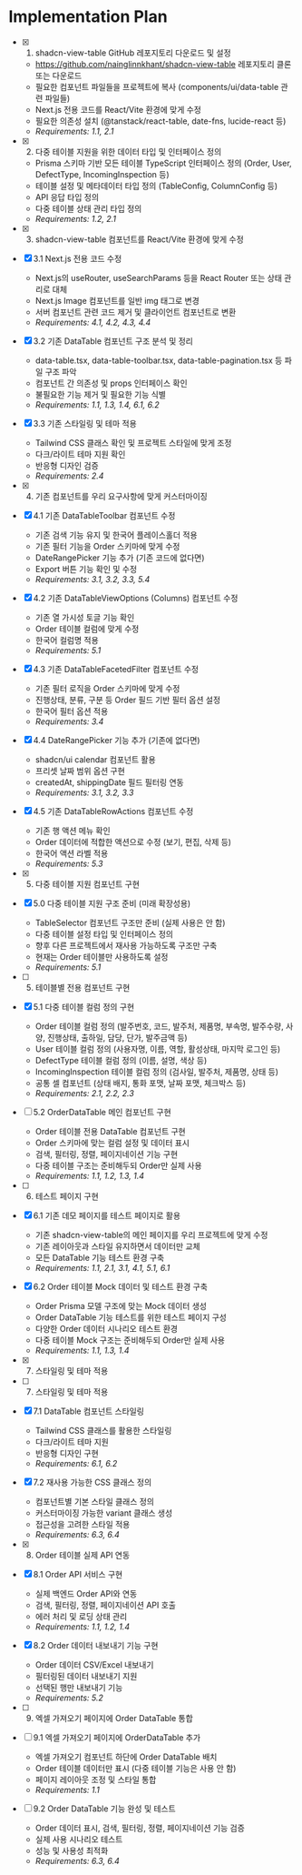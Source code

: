 # Implementation Plan

- [x] 1. shadcn-view-table GitHub 레포지토리 다운로드 및 설정





  - https://github.com/nainglinnkhant/shadcn-view-table 레포지토리 클론 또는 다운로드
  - 필요한 컴포넌트 파일들을 프로젝트에 복사 (components/ui/data-table 관련 파일들)
  - Next.js 전용 코드를 React/Vite 환경에 맞게 수정
  - 필요한 의존성 설치 (@tanstack/react-table, date-fns, lucide-react 등)
  - _Requirements: 1.1, 2.1_




- [x] 2. 다중 테이블 지원을 위한 데이터 타입 및 인터페이스 정의


  - Prisma 스키마 기반 모든 테이블 TypeScript 인터페이스 정의 (Order, User, DefectType, IncomingInspection 등)
  - 테이블 설정 및 메타데이터 타입 정의 (TableConfig, ColumnConfig 등)
  - API 응답 타입 정의
  - 다중 테이블 상태 관리 타입 정의
  - _Requirements: 1.2, 2.1_

- [x] 3. shadcn-view-table 컴포넌트를 React/Vite 환경에 맞게 수정





- [x] 3.1 Next.js 전용 코드 수정


  - Next.js의 useRouter, useSearchParams 등을 React Router 또는 상태 관리로 대체
  - Next.js Image 컴포넌트를 일반 img 태그로 변경
  - 서버 컴포넌트 관련 코드 제거 및 클라이언트 컴포넌트로 변환
  - _Requirements: 4.1, 4.2, 4.3, 4.4_

- [x] 3.2 기존 DataTable 컴포넌트 구조 분석 및 정리


  - data-table.tsx, data-table-toolbar.tsx, data-table-pagination.tsx 등 파일 구조 파악
  - 컴포넌트 간 의존성 및 props 인터페이스 확인
  - 불필요한 기능 제거 및 필요한 기능 식별
  - _Requirements: 1.1, 1.3, 1.4, 6.1, 6.2_

- [x] 3.3 기존 스타일링 및 테마 적용


  - Tailwind CSS 클래스 확인 및 프로젝트 스타일에 맞게 조정
  - 다크/라이트 테마 지원 확인
  - 반응형 디자인 검증
  - _Requirements: 2.4_

- [x] 4. 기존 컴포넌트를 우리 요구사항에 맞게 커스터마이징









- [x] 4.1 기존 DataTableToolbar 컴포넌트 수정


  - 기존 검색 기능 유지 및 한국어 플레이스홀더 적용
  - 기존 필터 기능을 Order 스키마에 맞게 수정
  - DateRangePicker 기능 추가 (기존 코드에 없다면)
  - Export 버튼 기능 확인 및 수정
  - _Requirements: 3.1, 3.2, 3.3, 5.4_

- [x] 4.2 기존 DataTableViewOptions (Columns) 컴포넌트 수정


  - 기존 열 가시성 토글 기능 확인
  - Order 테이블 컬럼에 맞게 수정
  - 한국어 컬럼명 적용
  - _Requirements: 5.1_

- [x] 4.3 기존 DataTableFacetedFilter 컴포넌트 수정


  - 기존 필터 로직을 Order 스키마에 맞게 수정
  - 진행상태, 분류, 구분 등 Order 필드 기반 필터 옵션 설정
  - 한국어 필터 옵션 적용
  - _Requirements: 3.4_

- [x] 4.4 DateRangePicker 기능 추가 (기존에 없다면)


  - shadcn/ui calendar 컴포넌트 활용
  - 프리셋 날짜 범위 옵션 구현
  - createdAt, shippingDate 필드 필터링 연동
  - _Requirements: 3.1, 3.2, 3.3_

- [x] 4.5 기존 DataTableRowActions 컴포넌트 수정


  - 기존 행 액션 메뉴 확인
  - Order 데이터에 적합한 액션으로 수정 (보기, 편집, 삭제 등)
  - 한국어 액션 라벨 적용
  - _Requirements: 5.3_

- [x] 5. 다중 테이블 지원 컴포넌트 구현







- [x] 5.0 다중 테이블 지원 구조 준비 (미래 확장성용)


  - TableSelector 컴포넌트 구조만 준비 (실제 사용은 안 함)
  - 다중 테이블 설정 타입 및 인터페이스 정의
  - 향후 다른 프로젝트에서 재사용 가능하도록 구조만 구축
  - 현재는 Order 테이블만 사용하도록 설정
  - _Requirements: 5.1_

- [ ] 5. 테이블별 전용 컴포넌트 구현
- [x] 5.1 다중 테이블 컬럼 정의 구현


  - Order 테이블 컬럼 정의 (발주번호, 코드, 발주처, 제품명, 부속명, 발주수량, 사양, 진행상태, 출하일, 담당, 단가, 발주금액 등)
  - User 테이블 컬럼 정의 (사용자명, 이름, 역할, 활성상태, 마지막 로그인 등)
  - DefectType 테이블 컬럼 정의 (이름, 설명, 색상 등)
  - IncomingInspection 테이블 컬럼 정의 (검사일, 발주처, 제품명, 상태 등)
  - 공통 셀 컴포넌트 (상태 배지, 통화 포맷, 날짜 포맷, 체크박스 등)
  - _Requirements: 2.1, 2.2, 2.3_

- [ ] 5.2 OrderDataTable 메인 컴포넌트 구현




  - Order 테이블 전용 DataTable 컴포넌트 구현
  - Order 스키마에 맞는 컬럼 설정 및 데이터 표시
  - 검색, 필터링, 정렬, 페이지네이션 기능 구현
  - 다중 테이블 구조는 준비해두되 Order만 실제 사용
  - _Requirements: 1.1, 1.2, 1.3, 1.4_


- [ ] 6. 테스트 페이지 구현




- [x] 6.1 기존 데모 페이지를 테스트 페이지로 활용

  - 기존 shadcn-view-table의 메인 페이지를 우리 프로젝트에 맞게 수정
  - 기존 레이아웃과 스타일 유지하면서 데이터만 교체
  - 모든 DataTable 기능 테스트 환경 구축
  - _Requirements: 1.1, 2.1, 3.1, 4.1, 5.1, 6.1_

- [x] 6.2 Order 테이블 Mock 데이터 및 테스트 환경 구축


  - Order Prisma 모델 구조에 맞는 Mock 데이터 생성
  - Order DataTable 기능 테스트를 위한 테스트 페이지 구성
  - 다양한 Order 데이터 시나리오 테스트 환경
  - 다중 테이블 Mock 구조는 준비해두되 Order만 실제 사용
  - _Requirements: 1.1, 1.3, 1.4_
- [x] 7. 스타일링 및 테마 적용



- [ ] 7. 스타일링 및 테마 적용

- [x] 7.1 DataTable 컴포넌트 스타일링


  - Tailwind CSS 클래스를 활용한 스타일링
  - 다크/라이트 테마 지원
  - 반응형 디자인 구현
  - _Requirements: 6.1, 6.2_

- [x] 7.2 재사용 가능한 CSS 클래스 정의


  - 컴포넌트별 기본 스타일 클래스 정의
  - 커스터마이징 가능한 variant 클래스 생성
  - 접근성을 고려한 스타일 적용
  - _Requirements: 6.3, 6.4_

- [x] 8. Order 테이블 실제 API 연동





- [x] 8.1 Order API 서비스 구현


  - 실제 백엔드 Order API와 연동
  - 검색, 필터링, 정렬, 페이지네이션 API 호출
  - 에러 처리 및 로딩 상태 관리
  - _Requirements: 1.1, 1.2, 1.4_

- [x] 8.2 Order 데이터 내보내기 기능 구현


  - Order 데이터 CSV/Excel 내보내기
  - 필터링된 데이터 내보내기 지원
  - 선택된 행만 내보내기 기능
  - _Requirements: 5.2_

- [ ] 9. 엑셀 가져오기 페이지에 Order DataTable 통합






- [ ] 9.1 엑셀 가져오기 페이지에 OrderDataTable 추가



  - 엑셀 가져오기 컴포넌트 하단에 Order DataTable 배치
  - Order 테이블 데이터만 표시 (다중 테이블 기능은 사용 안 함)
  - 페이지 레이아웃 조정 및 스타일 통합
  - _Requirements: 1.1_

- [ ] 9.2 Order DataTable 기능 완성 및 테스트
  - Order 데이터 표시, 검색, 필터링, 정렬, 페이지네이션 기능 검증
  - 실제 사용 시나리오 테스트
  - 성능 및 사용성 최적화
  - _Requirements: 6.3, 6.4_
